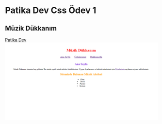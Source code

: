 # Patika Dev Css Ödev 1
## Müzik Dükkanım
<a href="https://www.patika.dev">Patika Dev</a>
<img src="ekran.PNG">